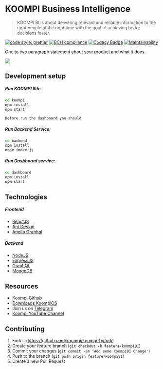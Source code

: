 # KOOMPI Business Intelligence
> KOOMPI BI is about delivering relevant and reliable information to the right people at the right time with the goal of achieving better decisions faster. 

[![code style: prettier](https://img.shields.io/badge/code_style-prettier-ff69b4.svg?style=flat-square)](https://github.com/prettier/prettier) 
[![BCH compliance](https://bettercodehub.com/edge/badge/koompi/koompi-bi?branch=master)](https://bettercodehub.com/)
[![Codacy Badge](https://api.codacy.com/project/badge/Grade/7e9d62d3a48d4bcca644552c754f7454)](https://www.codacy.com/gh/koompi/koompi-bi?utm_source=github.com&amp;utm_medium=referral&amp;utm_content=koompi/koompi-bi&amp;utm_campaign=Badge_Grade)
[![Maintainability](https://api.codeclimate.com/v1/badges/e55ed96f6a7b28686def/maintainability)](https://codeclimate.com/github/koompi/koompi-bi/maintainability)

One to two paragraph statement about your product and what it does.

![](header.png)

## Development setup

##### Run KOOMPI Site

```sh
cd koompi
npm install
npm start
```

`` Before run the dashboard you should ``

##### Run Backend Service:

```sh
cd backend
npm install
node index.js
```

##### Run Dashboard service:

```sh
cd dashboard
npm install
npm start
```

## Technologies
##### Frontend
- [ReactJS](https://reactjs.org/)
- [Ant Design](https://ant.design/)
- [Apollo Graphql](https://www.apollographql.com/docs/react/get-started/)

##### Backend
- [NodeJS](https://nodejs.org/en/)
- [ExpressJS](https://expressjs.com/)
- [GraphQL](https://graphql.org/)
- [MongoDB](https://www.mongodb.com/)



## Resources

- [Koompi Github](https://github.com/Koompi)
- [Downloads KoompiOS](http://repo.kramaos.org/iso/)
- Join us on [Telegram](https://t.me/koompi)
- [Koompi YouTube Channel](https://www.youtube.com/channel/UC_j4WMcUMt9QsUphFYAsQpg)

## Contributing

1. Fork it (<https://github.com/koompi/koompi-bi/fork>)
2. Create your feature branch (`git checkout -b feature/koompiBI`)
3. Commit your changes (`git commit -am 'Add some KoompiBI Change'`)
4. Push to the branch (`git push origin feature/koompiBI`)
5. Create a new Pull Request
